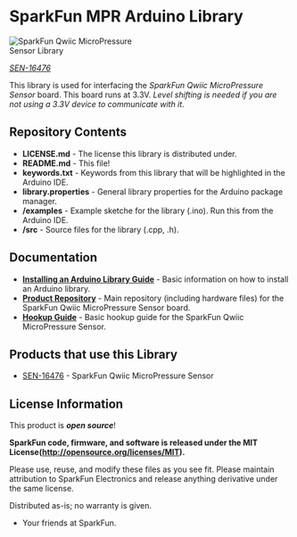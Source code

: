 SparkFun MPR Arduino Library
========================================

<img src="https://cdn.sparkfun.com/assets/parts/1/5/3/4/0/16476-SparkFun_Qwiic_MicroPressure_Sensor-01.jpg" alt="SparkFun Qwiic MicroPressure Sensor Library" style="max-width:50%"/>

[*SEN-16476*](https://www.sparkfun.com/products/16476)

This library is used for interfacing the *SparkFun Qwiic MicroPressure Sensor* board.  This board runs at 3.3V. *Level shifting is needed if you are not using a 3.3V device to communicate with it*.

Repository Contents
-------------------

* **LICENSE.md** - The license this library is distributed under.
* **README.md** - This file!
* **keywords.txt** - Keywords from this library that will be highlighted in the Arduino IDE.
* **library.properties** - General library properties for the Arduino package manager.
* **/examples** - Example sketche for the library (.ino). Run this from the Arduino IDE.
* **/src** - Source files for the library (.cpp, .h).

Documentation
--------------

* **[Installing an Arduino Library Guide](https://learn.sparkfun.com/tutorials/installing-an-arduino-library)** - Basic information on how to install an Arduino library.
* **[Product Repository](https://github.com/sparkfun/MicroPressure_Sensor)** - Main repository (including hardware files) for the SparkFun Qwiic MicroPressure Sensor board.
* **[Hookup Guide](https://learn.sparkfun.com/tutorials/sparkfun-qwiic-micropressure-hookup-guide)** - Basic hookup guide for the SparkFun Qwiic MicroPressure Sensor.

Products that use this Library
---------------------------------

* [SEN-16476](https://www.sparkfun.com/products/16476) - SparkFun Qwiic MicroPressure Sensor


License Information
-------------------

This product is _**open source**_!

**SparkFun code, firmware, and software is released under the MIT License(http://opensource.org/licenses/MIT).**

Please use, reuse, and modify these files as you see fit. Please maintain attribution to SparkFun Electronics and release anything derivative under the same license.

Distributed as-is; no warranty is given.

- Your friends at SparkFun.

_<COLLABORATION CREDIT>_
